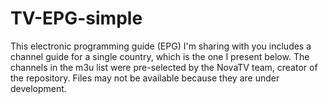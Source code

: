 # TV-EPG-simple
This electronic programming guide (EPG) I'm sharing with you includes a channel guide for a single country, which is the one I present below. The channels in the m3u list were pre-selected by the NovaTV team, creator of the repository.
Files may not be available because they are under development.
